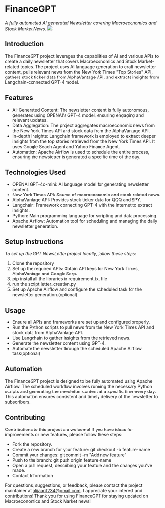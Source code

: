 # FinanceGPT

_A fully automated AI generated Newsletter covering Macroeconomics and Stock Market News._
![](https://wp.stocktwits.com/wp-content/uploads/sites/2/2025/01/06172555/Finviz-Heatmap-01-06-25.png?_bhlid=08c737ec236972b0fd257580d7e3896d6fa0a99c)

## Introduction

The FinanceGPT project leverages the capabilities of AI and various APIs to create a daily newsletter that covers Macroeconomics and Stock Market-related topics. The project uses AI language generation to craft newsletter content, pulls relevant news from the New York Times "Top Stories" API, gathers stock ticker data from AlphaVantage API, and extracts insights from Langchain-connected GPT-4 model.

## Features

- AI-Generated Content: The newsletter content is fully autonomous, generated using OPENAI's GPT-4 model, ensuring engaging and relevant updates.
- Data Aggregation: The project aggregates macroeconomic news from the New York Times API and stock data from the AlphaVantage API.
- In-depth Insights: Langchain framework is employed to extract deeper insights from the top stories retrieved from the New York Times API. It uses Google Seach Agent and Yahoo Finance Agent.
- Automation: Apache Airflow is used to schedule the entire process, ensuring the newsletter is generated a specific time of the day.

## Technologies Used

- OPENAI GPT-4o-mini: AI language model for generating newsletter content.
- New York Times API: Source of macroeconomic and stock-related news.
- AlphaVantage API: Provides stock ticker data for QQQ and SPY.
- Langchain: Framework connecting GPT-4 with the internet to extract insights.
- Python: Main programming language for scripting and data processing.
- Apache Airflow: Automation tool for scheduling and managing the daily newsletter generation.

## Setup Instructions

_To set up the GPT NewsLetter project locally, follow these steps:_

1. Clone the repository
2. Set up the required APIs: Obtain API keys for New York Times, AlphaVantage and Google Serp.
3. pip install all the libraries in requirement.txt file
4. run the script letter_creation.py
5. Set up Apache Airflow and configure the scheduled task for the newsletter generation.(optional)

## Usage

- Ensure all APIs and frameworks are set up and configured properly.
- Run the Python scripts to pull news from the New York Times API and stock data from AlphaVantage API.
- Use Langchain to gather insights from the retrieved news.
- Generate the newsletter content using GPT-4.
- Automate the newsletter through the scheduled Apache Airflow task(optional)

## Automation

The FinanceGPT project is designed to be fully automated using Apache Airflow. The scheduled workflow involves running the necessary Python scripts and generating the newsletter content at a specific time every day. This automation ensures consistent and timely delivery of the newsletter to subscribers.

## Contributing

Contributions to this project are welcome! If you have ideas for improvements or new features, please follow these steps:

- Fork the repository.
- Create a new branch for your feature: git checkout -b feature-name
- Commit your changes: git commit -m "Add new feature"
- Push to the branch: git push origin feature-name
- Open a pull request, describing your feature and the changes you've made.
- Contact Information

For questions, suggestions, or feedback, please contact the project maintainer at alijaan1234@gmail.com. I appreciate your interest and contributions!
Thank you for using FinanceGPT for staying updated on Macroeconomics and Stock Market news!
